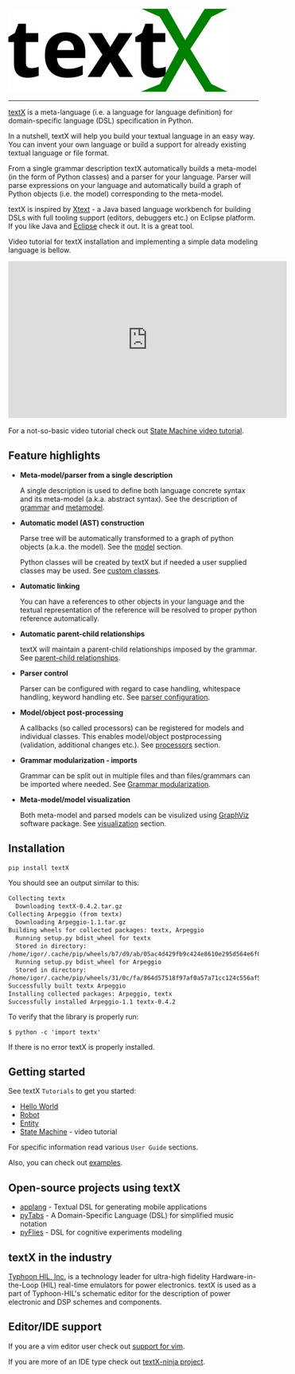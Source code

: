 ![textX logo](images/textX-logo.svg)

---

[textX](https://github.com/igordejanovic/textX) is a meta-language (i.e. a
language for language definition) for domain-specific language (DSL)
specification in Python.

In a nutshell, textX will help you build your textual language in an easy way.
You can invent your own language or build a support for already existing
textual language or file format.

From a single grammar description textX automatically builds a meta-model (in
the form of Python classes) and a parser for your language. Parser will parse
expressions on your language and automatically build a graph of Python objects
(i.e. the model) corresponding to the meta-model.

textX is inspired by [Xtext](http://www.eclipse.org/xtext/) - a Java based
language workbench for building DSLs with full tooling support (editors,
debuggers etc.) on Eclipse platform.  If you like Java and
[Eclipse](http://www.eclipse.org/) check it out. It is a great tool.

Video tutorial for textX installation and implementing a simple data modeling
language is bellow.

<iframe width="560" height="315" src="https://www.youtube.com/embed/CN2IVtInapo" frameborder="0" allowfullscreen></iframe>

For a not-so-basic video tutorial check out [State Machine video
tutorial](tutorials/state_machine.md).


## Feature highlights

* **Meta-model/parser from a single description**

    A single description is used to define both language concrete syntax and its
    meta-model (a.k.a. abstract syntax). See the description of
    [grammar](grammar.md) and [metamodel](metamodel.md).

* **Automatic model (AST) construction**

    Parse tree will be automatically transformed to a graph of python objects
    (a.k.a. the model). See the [model](model.md) section.

    Python classes will be created by textX but if needed a user supplied
    classes may be used. See [custom classes](metamodel.md#custom-classes).

* **Automatic linking**

    You can have a references to other objects in your language and the textual
    representation of the reference will be resolved to proper python reference
    automatically.

* **Automatic parent-child relationships**

    textX will maintain a parent-child relationships imposed by the grammar.
    See [parent-child relationships](metamodel.md#parent-child-relationships).

* **Parser control**

    Parser can be configured with regard to case handling, whitespace handling,
    keyword handling etc. See [parser
    configuration](metamodel.md#parser-configuration).


* **Model/object post-processing**

    A callbacks (so called processors) can be registered for models and
    individual classes.  This enables model/object postprocessing (validation,
    additional changes etc.).  See [processors](metamodel.md#processors) section.


* **Grammar modularization - imports**

    Grammar can be split out in multiple files and than files/grammars can be
    imported where needed. See [Grammar
    modularization](grammar.md#grammar-modularization).


* **Meta-model/model visualization**

    Both meta-model and parsed models can be visulized using
    [GraphViz](http://graphviz.org/) software package. See
    [visualization](visualization.md) section.


## Installation

    pip install textX


You should see an output similar to this:

    Collecting textx
      Downloading textX-0.4.2.tar.gz
    Collecting Arpeggio (from textx)
      Downloading Arpeggio-1.1.tar.gz
    Building wheels for collected packages: textx, Arpeggio
      Running setup.py bdist_wheel for textx
      Stored in directory: /home/igor/.cache/pip/wheels/b7/d9/ab/05ac4d429fb9c424e8610e295d564e6f0482d2bf772efbb3be
      Running setup.py bdist_wheel for Arpeggio
      Stored in directory: /home/igor/.cache/pip/wheels/31/0c/fa/864d57518f97af0a57a71cc124c556af5c965580181204cab3
    Successfully built textx Arpeggio
    Installing collected packages: Arpeggio, textx
    Successfully installed Arpeggio-1.1 textx-0.4.2

To verify that the library is properly run:

    $ python -c 'import textx'

If there is no error textX is properly installed.

## Getting started

See textX `Tutorials` to get you started:

- [Hello World](tutorials/hello_world.md)
- [Robot](tutorials/robot.md)
- [Entity](tutorials/entity.md)
- [State Machine](tutorials/state_machine.md) - video tutorial

For specific information read various `User Guide` sections.

Also, you can
check out [examples](https://github.com/igordejanovic/textX/tree/master/examples/).


## Open-source projects using textX

- [applang](https://github.com/kosanmil/applang) - Textual DSL for generating mobile applications
- [pyTabs](https://github.com/E2Music/pyTabs) - A Domain-Specific Language (DSL) for simplified music notation
- [pyFlies](https://github.com/igordejanovic/pyFlies) - DSL for cognitive experiments modeling

## textX in the industry

[Typhoon HIL, Inc.](https://www.typhoon-hil.com/) is a technology leader for
ultra-high fidelity Hardware-in-the-Loop (HIL) real-time emulators for power
electronics.  textX is used as a part of Typhoon-HIL's schematic editor for the
description of power electronic and DSP schemes and components.

## Editor/IDE support

If you are a vim editor user check out [support for vim](https://github.com/igordejanovic/textx.vim/).

If you are more of an IDE type check out [textX-ninja project](https://github.com/igordejanovic/textX-ninja).

